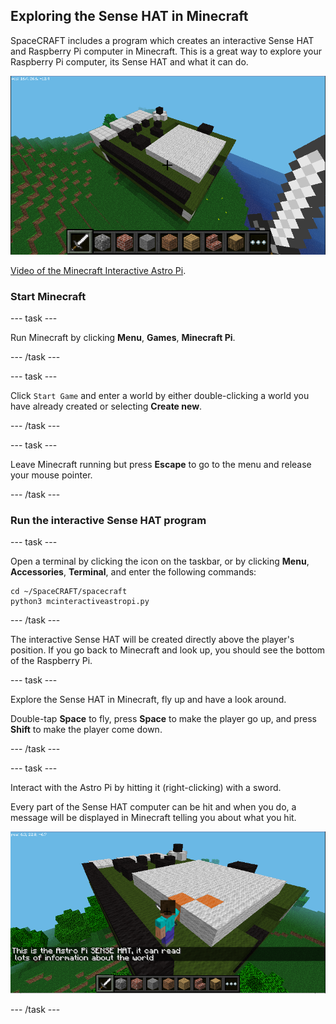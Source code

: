 ## Exploring the Sense HAT in Minecraft

SpaceCRAFT includes a program which creates an interactive Sense HAT and Raspberry Pi computer in Minecraft. This is a great way to explore your Raspberry Pi computer, its Sense HAT and what it can do.

![Minecraft Interactive Astro Pi](images/astropimc.png)

[Video of the Minecraft Interactive Astro Pi](https://youtu.be/2OJeBvv7m-I).

### Start Minecraft

--- task ---

Run Minecraft by clicking **Menu**, **Games**, **Minecraft Pi**.

--- /task ---

--- task ---

Click `Start Game` and enter a world by either double-clicking a world you have already created or selecting **Create new**.

--- /task ---
 
--- task ---

Leave Minecraft running but press **Escape** to go to the menu and release your mouse pointer.

--- /task ---

### Run the interactive Sense HAT program

--- task ---

Open a terminal by clicking the icon on the taskbar, or by clicking **Menu**, **Accessories**, **Terminal**, and enter the following commands:

```
cd ~/SpaceCRAFT/spacecraft
python3 mcinteractiveastropi.py
```

--- /task ---

The interactive Sense HAT will be created directly above the player's position. If you go back to Minecraft and look up, you should see the bottom of the Raspberry Pi. 

--- task ---

Explore the Sense HAT in Minecraft, fly up and have a look around. 

Double-tap **Space** to fly, press **Space** to make the player go up, and press **Shift** to make the player come down.

--- /task ---

--- task ---

Interact with the Astro Pi by hitting it (right-clicking) with a sword. 

Every part of the Sense HAT computer can be hit and when you do, a message will be displayed in Minecraft telling you about what you hit.  

![Interactive Sense HAT](images/interactivepi.png)

--- /task ---